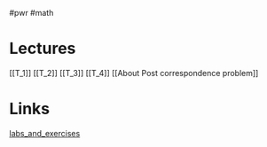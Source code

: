 #pwr #math 
# Lectures
[[T_1]]
[[T_2]]
[[T_3]]
[[T_4]]
[[About Post correspondence problem]] 
# Links
[labs_and_exercises](https://cs.pwr.edu.pl/gebala/dyd/tpi2024.html)